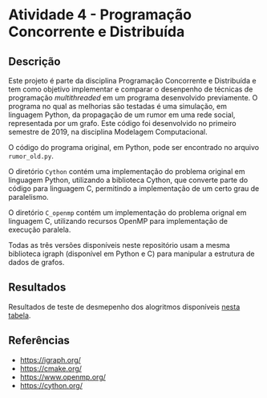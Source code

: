 # Atividade 4 - Programação Concorrente e Distribuída

## Descrição
Este projeto é parte da disciplina Programação Concorrente e Distribuída e tem como objetivo implementar e comparar o desenpenho de técnicas de programação *multithreaded* em um programa desenvolvido previamente. O programa no qual as melhorias são testadas é uma simulação, em linguagem Python, da propagação de um rumor em uma rede social, representada por um grafo. Este código foi desenvolvido no primeiro semestre de 2019, na disciplina Modelagem Computacional.

O código do programa original, em Python, pode ser encontrado no arquivo `rumor_old.py`.

O diretório `Cython` contém uma implementação do problema original em linguagem Python, utilizando a biblioteca Cython, que converte parte do código para linguagem C, permitindo a implementação de um certo grau de paralelismo.

O diretório `C_openmp` contém um implementação do problema orignal em linguagem C, utilizando recursos OpenMP para implementação de execução paralela.

Todas as três versões disponíveis neste repositório usam a mesma biblioteca igraph (disponível em Python e C) para manipular a estrutura de dados de grafos.

## Resultados
Resultados de teste de desmepenho dos alogritmos disponíveis [nesta tabela](https://docs.google.com/spreadsheets/d/1et7R4TficKX_tw7l7peO5Njs3813JhO5R7RAzD1qyGU/edit?usp=sharing).

## Referências
* https://igraph.org/
* https://cmake.org/
* https://www.openmp.org/
* https://cython.org/

